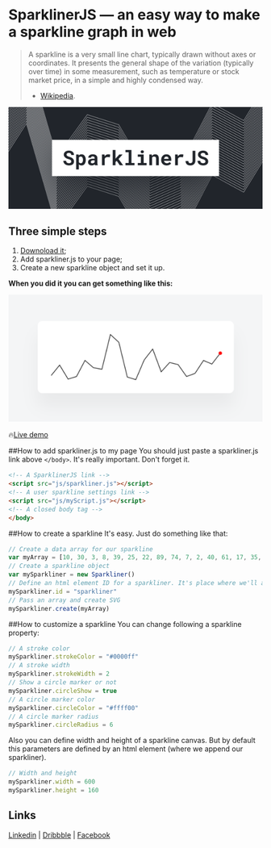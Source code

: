 # SparklinerJS — an easy way to make a sparkline graph in web

> A sparkline is a very small line chart, typically drawn without axes or coordinates. It presents the general shape of the variation (typically over time) in some measurement, such as temperature or stock market price, in a simple and highly condensed way.
> - [Wikipedia](https://en.wikipedia.org/wiki/Sparkline).

![SparklinerJS](/cover.png)

## Three simple steps
1. [Downoload it](https://raw.githubusercontent.com/Volorf/SparklinerJS/master/sparkliner.js);
2. Add sparkliner.js to your page;
3. Create a new sparkline object and set it up.

**When you did it you can get something like this:**

![SparklinerJS](/sparkliner.png)

🔥[Live demo](https://volorf.github.io/SparklinerJS/)

##How to add sparkliner.js to my page
You should just paste a sparkliner.js link above `</body>`. It's really important. Don't forget it.
```html
<!-- A SparklinerJS link -->
<script src="js/sparkliner.js"></script>
<!-- A user sparkline settings link -->
<script src="js/myScript.js"></script>
<!-- A closed body tag -->
</body>
```

##How to create a sparkline
It's easy. Just do something like that:
```javascript
// Create a data array for our sparkline
var myArray = [10, 30, 3, 8, 39, 25, 22, 89, 74, 7, 2, 40, 61, 17, 35, 31, 8, 14, 39, 32, 53]
// Create a sparkline object
var mySparkliner = new Sparkliner()
// Define an html element ID for a sparkliner. It's place where we'll append our sparkliner
mySparkliner.id = "sparkliner"
// Pass an array and create SVG
mySparkliner.create(myArray)
```
##How to customize a sparkline
You can change following a sparkline property:
```javascript
// A stroke color
mySparkliner.strokeColor = "#0000ff"
// A stroke width
mySparkliner.strokeWidth = 2
// Show a circle marker or not
mySparkliner.circleShow = true
// A circle marker color
mySparkliner.circleColor = "#ffff00"
// A circle marker radius
mySparkliner.circleRadius = 6
```
Also you can define width and height of a sparkline canvas. But by default this parameters are defined by an html element (where we append our sparkliner).
```javascript
// Width and height
mySparkliner.width = 600
mySparkliner.height = 160
```

## Links
[Linkedin](https://www.linkedin.com/in/oleg-frolov-6a6a4752/) | [Dribbble](https://dribbble.com/Volorf) | [Facebook](https://www.facebook.com/volorf)
